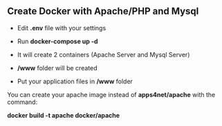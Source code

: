## Create Docker with Apache/PHP and Mysql

* Edit **.env** file with your settings

* Run **docker-compose up -d**

* It will create 2 containers (Apache Server and Mysql Server)

* **/www** folder will be created

* Put your application files in **/www** folder

You can create your apache image instead of **apps4net/apache** with the command:

**docker build -t apache docker/apache**